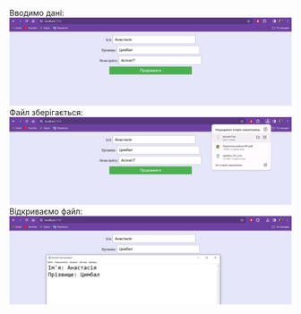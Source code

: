 Вводимо дані:
![Дані](https://github.com/inaprel3/Laba7/blob/master/Data.png)
Файл зберігається:
![Збереження](https://github.com/inaprel3/Laba7/blob/master/Download.png)
Відкриваємо файл:
![Файл:](https://github.com/inaprel3/Laba7/blob/master/File.png)
